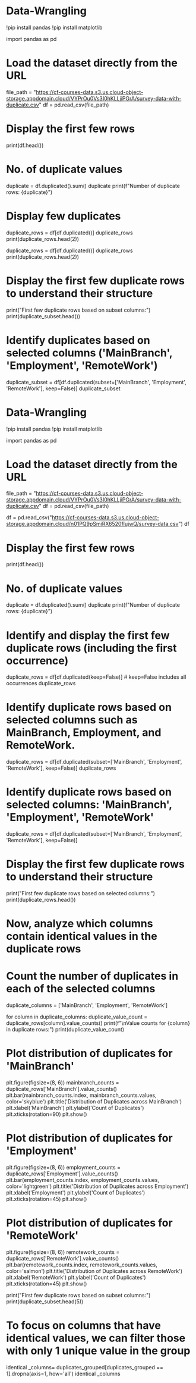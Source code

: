 # Data-Wrangling
!pip install pandas
!pip install matplotlib

import pandas as pd

# Load the dataset directly from the URL
file_path = "https://cf-courses-data.s3.us.cloud-object-storage.appdomain.cloud/VYPrOu0Vs3I0hKLLjiPGrA/survey-data-with-duplicate.csv"
df = pd.read_csv(file_path)

# Display the first few rows
print(df.head())

# No. of duplicate values

duplicate = df.duplicated().sum()
duplicate
print(f"Number of duplicate rows: {duplicate}")

# Display few duplicates

duplicate_rows = df[df.duplicated()]
duplicate_rows
print(duplicate_rows.head(2))

duplicate_rows = df[df.duplicated()]
duplicate_rows
print(duplicate_rows.head(2))

# Display the first few duplicate rows to understand their structure
print("First few duplicate rows based on subset columns:")
print(duplicate_subset.head())

# Identify duplicates based on selected columns ('MainBranch', 'Employment', 'RemoteWork')
duplicate_subset = df[df.duplicated(subset=['MainBranch', 'Employment', 'RemoteWork'], keep=False)]
duplicate_subset


# Data-Wrangling
!pip install pandas
!pip install matplotlib

import pandas as pd

# Load the dataset directly from the URL
file_path = "https://cf-courses-data.s3.us.cloud-object-storage.appdomain.cloud/VYPrOu0Vs3I0hKLLjiPGrA/survey-data-with-duplicate.csv"
df = pd.read_csv(file_path)

df = pd.read_csv("https://cf-courses-data.s3.us.cloud-object-storage.appdomain.cloud/n01PQ9pSmiRX6520flujwQ/survey-data.csv")
df


# Display the first few rows
print(df.head())

# No. of duplicate values

duplicate = df.duplicated().sum()
duplicate
print(f"Number of duplicate rows: {duplicate}")

# Identify and display the first few duplicate rows (including the first occurrence)
duplicate_rows = df[df.duplicated(keep=False)]  # keep=False includes all occurrences
duplicate_rows

# Identify duplicate rows based on selected columns such as MainBranch, Employment, and RemoteWork. 
duplicate_rows = df[df.duplicated(subset=['MainBranch', 'Employment', 'RemoteWork'], keep=False)]
duplicate_rows

# Identify duplicate rows based on selected columns: 'MainBranch', 'Employment', 'RemoteWork'
duplicate_rows = df[df.duplicated(subset=['MainBranch', 'Employment', 'RemoteWork'], keep=False)]

# Display the first few duplicate rows to understand their structure
print("First few duplicate rows based on selected columns:")
print(duplicate_rows.head())

# Now, analyze which columns contain identical values in the duplicate rows
# Count the number of duplicates in each of the selected columns
duplicate_columns = ['MainBranch', 'Employment', 'RemoteWork']

for column in duplicate_columns:
    duplicate_value_count = duplicate_rows[column].value_counts()
    print(f"\nValue counts for {column} in duplicate rows:")
    print(duplicate_value_count)

# Plot distribution of duplicates for 'MainBranch'
plt.figure(figsize=(8, 6))
mainbranch_counts = duplicate_rows['MainBranch'].value_counts()
plt.bar(mainbranch_counts.index, mainbranch_counts.values, color='skyblue')
plt.title('Distribution of Duplicates across MainBranch')
plt.xlabel('MainBranch')
plt.ylabel('Count of Duplicates')
plt.xticks(rotation=90)
plt.show()

# Plot distribution of duplicates for 'Employment'
plt.figure(figsize=(8, 6))
employment_counts = duplicate_rows['Employment'].value_counts()
plt.bar(employment_counts.index, employment_counts.values, color='lightgreen')
plt.title('Distribution of Duplicates across Employment')
plt.xlabel('Employment')
plt.ylabel('Count of Duplicates')
plt.xticks(rotation=45)
plt.show()

# Plot distribution of duplicates for 'RemoteWork'
plt.figure(figsize=(8, 6))
remotework_counts = duplicate_rows['RemoteWork'].value_counts()
plt.bar(remotework_counts.index, remotework_counts.values, color='salmon')
plt.title('Distribution of Duplicates across RemoteWork')
plt.xlabel('RemoteWork')
plt.ylabel('Count of Duplicates')
plt.xticks(rotation=45)
plt.show()


print("First few duplicate rows based on subset columns:")
print(duplicate_subset.head(5))

# To focus on columns that have identical values, we can filter those with only 1 unique value in the group
identical _columns= duplicates_grouped[duplicates_grouped == 1].dropna(axis=1, how='all')
identical _columns
